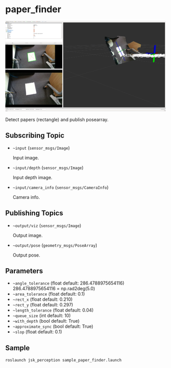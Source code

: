 # paper_finder

![](images/paper_finder.png)

  Detect papers (rectangle) and publish posearray.

## Subscribing Topic

- `~input` (`sensor_msgs/Image`)

  Input image. 

- `~input/depth` (`sensor_msgs/Image`)

  Input depth image.

- `~input/camera_info` (`sensor_msgs/CameraInfo`)

  Camera info.

## Publishing Topics

- `~output/viz` (`sensor_msgs/Image`)

  Output image. 

- `~output/pose` (`geometry_msgs/PoseArray`)

  Output pose. 

## Parameters

- `~angle_tolerance` (float default: 286.4788975654116) 286.4788975654116 = np.rad2deg(5.0)
- `~area_tolerance` (float default: 0.1)
- `~rect_x` (float default: 0.210)
- `~rect_y` (float default: 0.297)
- `~length_tolerance` (float default: 0.04)
- `~queue_size` (int default: 10)
- `~with_depth` (bool default: True)
- `~approximate_sync` (bool default: True)
- `~slop` (float default: 0.1)

## Sample

```
roslaunch jsk_perception sample_paper_finder.launch 
```
